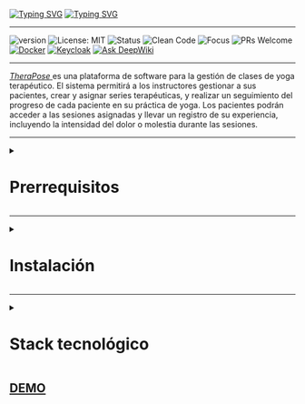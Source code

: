 [![Typing SVG](https://readme-typing-svg.demolab.com?font=Press+Start+2P&weight=900&size=28&pause=1000&color=003566&background=FFFFFF&center=true&vCenter=true&width=800&height=100&lines=CleanCoders;+Proyecto+calidad+v1.0)](https://git.io/typing-svg)
[![Typing SVG](https://readme-typing-svg.demolab.com?font=Press+Start+2P&weight=900&size=28&pause=1200&color=003566&background=FFFFFF&center=true&vCenter=true&width=800&height=100&lines=TheraPose+%F0%9F%A7%98%E2%80%8D%E2%99%80%EF%B8%8F)](https://git.io/typing-svg)

---

![version](https://img.shields.io/badge/version-1.0.0-blue) ![License: MIT](https://img.shields.io/badge/License-MIT-yellow.svg) ![Status](https://img.shields.io/badge/status-en%20desarrollo-orange) ![Clean Code](https://img.shields.io/badge/code%20style-clean--code-brightgreen) ![Focus](https://img.shields.io/badge/yoga-terapéutico-blueviolet) ![PRs Welcome](https://img.shields.io/badge/PRs-welcome-brightgreen.svg) [![Docker](https://img.shields.io/badge/Docker-2CA5E0?style=flat&logo=docker&logoColor=white)](https://docs.docker.com/) [![Keycloak](https://img.shields.io/badge/Keycloak-2CA5E0?style=flat&logo=keycloak&logoColor=white)](https://www.keycloak.org/)
[![Ask DeepWiki](https://deepwiki.com/badge.svg)](https://deepwiki.com/juansuarezb/TheraPose_v1.0)

---

<a href="https://therapose.panes.top/"><i>TheraPose</i> </a>es una plataforma de software para la gestión de clases de yoga terapéutico. El sistema permitirá a los instructores gestionar a sus pacientes, crear y asignar series terapéuticas, y realizar un seguimiento  del progreso de cada paciente en su práctica de yoga. Los pacientes podrán acceder a las sesiones asignadas y llevar un registro de su experiencia, incluyendo la intensidad del dolor o molestia durante las sesiones.


---

<details><summary><h1>Prerrequisitos</h1></summary>
-   Bash (De preferencia WSL2 habilitado - Windows 10/11).
-   <b> Docker </b> (Docker Desktop).
-   Git (Clonar el repositorio).
-   Python 3.11+.
</details>

---

<details><summary><h1>Instalación</h1></summary>

### 1. Descargar imagen personalizada de Keycloak en el bash.

```bash
docker pull bryanhert/keycloak-yoga:26.1.3

```

<img src="https://raw.githubusercontent.com/juansuarezb/TheraPose_v1.0/main/images/paso1.avif" alt="paso1" width="600" height="auto">

### 2. Navega al directorio donde quieres descargar el proyecto y clona el repositorio en tu máquina local. Finalmente, dirígete al proyecto descargado.

```bash
git clone https://github.com/juansuarezb/TheraPose_v1.0.git
cd TheraPose_v1.0
```

<img src="https://raw.githubusercontent.com/juansuarezb/TheraPose_v1.0/main/images/paso2.webp" alt="paso2" width="600" height="auto">

### 3. Levantar los servicios con Docker Compose (dentro del proyecto descargado).

```bash
docker compose -f docker-compose.yml up -d --build
```

o

```bash
docker-compose up -d
```

<img src="https://raw.githubusercontent.com/juansuarezb/TheraPose_v1.0/main/images/paso3.webp" alt="paso3" width="600" height="auto"/> <br>
<img src="https://raw.githubusercontent.com/juansuarezb/TheraPose_v1.0/main/images/paso8.avif" alt="paso8" width="600" height="auto">

> [!IMPORTANT]
> Hasta este punto ya tenemos el entorno para el manejo de usuarios correctamente instalado.  
> Dirígete a [http://localhost:8080](http://localhost:8080) para acceder a la consola de administración de Keycloak.
> Ingresa con los credenciales "admin" y "admin" respectivamente y comprueba el acceso al keycloak.
> <b>Ahora, se procederá a utilizar Ubuntu desde windows para la instalación del backend de la aplicación. </b>

<img src="https://raw.githubusercontent.com/juansuarezb/TheraPose_v1.0/main/images/paso4.webp" alt="paso4" width="600" height="auto"> 
</details>

---

<details><summary><h1>Stack tecnológico</h1></summary>

| Categoría         | Tecnologías                                                                                                                                                                                                                                                                                                                                                                            |
| ----------------- | -------------------------------------------------------------------------------------------------------------------------------------------------------------------------------------------------------------------------------------------------------------------------------------------------------------------------------------------------------------------------------------- |
| **Backend**       | ![FastAPI](https://img.shields.io/badge/FastAPI-0.103.1-informational?style=flat&logo=fastapi&logoColor=white&color=6aa6f8) ![Python](https://img.shields.io/badge/Python-3.11-informational?style=flat&logo=python&logoColor=white&color=6aa6f8)                                                                                                                                      |
| **Frontend**      | ![HTML5](https://img.shields.io/badge/HTML5-E34F26?style=flat&logo=html5&logoColor=white) ![CSS3](https://img.shields.io/badge/CSS3-1572B6?style=flat&logo=css3&logoColor=white) ![Jinja2](https://img.shields.io/badge/Jinja2-3.1.2-informational?style=flat&logo=jinja&logoColor=white&color=6aa6f8) ![JavaScript](https://img.shields.io/badge/JavaScript-ES6-informational?style=flat&logo=javascript&logoColor=white&color=6aa6f8) ![Bootstrap](https://img.shields.io/badge/Bootstrap-5.3-informational?style=flat&logo=bootstrap&logoColor=white&color=6aa6f8)   |
| **Base de Datos** | ![Relacional](https://img.shields.io/badge/Relacional-SQL-informational?style=flat&logo=database&logoColor=white&color=6aa6f8) ![SQLite](https://img.shields.io/badge/SQLite-3.42-informational?style=flat&logo=sqlite&logoColor=white&color=6aa6f8) ![SQLModel](https://img.shields.io/badge/SQLModel-0.0.14-informational?style=flat&logo=sqlalchemy&logoColor=white&color=6aa6f8) ![SQLAlchemy](https://img.shields.io/badge/SQLAlchemy-2.0-informational?style=flat&logo=sqlalchemy&logoColor=white&color=6aa6f8) |
| **Autenticación** | ![Keycloak](https://img.shields.io/badge/Keycloak-22.0.1-informational?style=flat&logo=keycloak&logoColor=white&color=6aa6f8) |
| **DevOps**        | ![Docker](https://img.shields.io/badge/Docker-24.0-informational?style=flat&logo=docker&logoColor=white&color=6aa6f8) ![Docker Compose](https://img.shields.io/badge/Docker_Compose-2.22-informational?style=flat&logo=docker&logoColor=white&color=6aa6f8) ![GitHub](https://img.shields.io/badge/GitHub-Repository-informational?style=flat&logo=github&logoColor=white&color=6aa6f8) |
</details>


<h2><a href="https://youtu.be/YPa1tznM22k">DEMO</a></h2>

